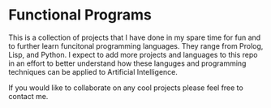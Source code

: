 # Functional Programs 
This is a collection of projects that I have done in my spare time for fun and to further learn funcitonal programming languages. They range from Prolog, Lisp, and Python. I expect to add more projects and languages to this repo in an effort to better understand how these languges and programming techniques can be applied to Artificial Intelligence. 

If you would like to collaborate on any cool projects please feel free to contact me. 
